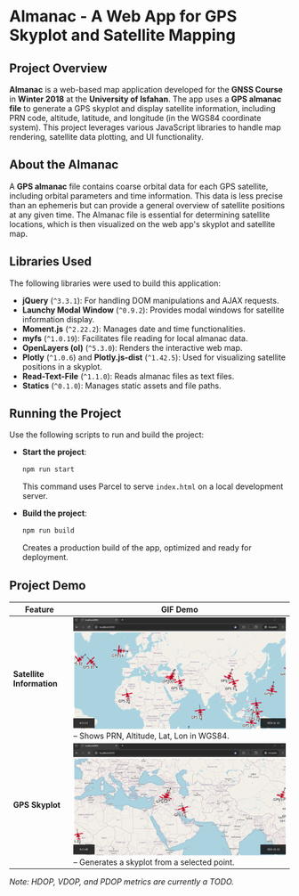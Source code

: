 # Almanac - A Web App for GPS Skyplot and Satellite Mapping

## Project Overview

**Almanac** is a web-based map application developed for the **GNSS Course** in **Winter 2018** at the **University of Isfahan**. The app uses a **GPS almanac file** to generate a GPS skyplot and display satellite information, including PRN code, altitude, latitude, and longitude (in the WGS84 coordinate system). This project leverages various JavaScript libraries to handle map rendering, satellite data plotting, and UI functionality.

## About the Almanac

A **GPS almanac** file contains coarse orbital data for each GPS satellite, including orbital parameters and time information. This data is less precise than an ephemeris but can provide a general overview of satellite positions at any given time. The Almanac file is essential for determining satellite locations, which is then visualized on the web app's skyplot and satellite map.

## Libraries Used

The following libraries were used to build this application:

- **jQuery** (`^3.3.1`): For handling DOM manipulations and AJAX requests.
- **Launchy Modal Window** (`^0.9.2`): Provides modal windows for satellite information display.
- **Moment.js** (`^2.22.2`): Manages date and time functionalities.
- **myfs** (`^1.0.19`): Facilitates file reading for local almanac data.
- **OpenLayers (ol)** (`^5.3.0`): Renders the interactive web map.
- **Plotly** (`^1.0.6`) and **Plotly.js-dist** (`^1.42.5`): Used for visualizing satellite positions in a skyplot.
- **Read-Text-File** (`^1.1.0`): Reads almanac files as text files.
- **Statics** (`^0.1.0`): Manages static assets and file paths.

## Running the Project

Use the following scripts to run and build the project:

- **Start the project**:

  ```bash
  npm run start
  ```

  This command uses Parcel to serve `index.html` on a local development server.

- **Build the project**:
  ```bash
  npm run build
  ```
  Creates a production build of the app, optimized and ready for deployment.

## Project Demo

| Feature                   | GIF Demo                                                                               |
| ------------------------- | -------------------------------------------------------------------------------------- |
| **Satellite Information** | ![GPS Satellite Info](docs/GPS_Sat_Info.gif) – Shows PRN, Altitude, Lat, Lon in WGS84. |
| **GPS Skyplot**           | ![GPS Skyplot](docs/Skyplot.gif) – Generates a skyplot from a selected point.          |

_Note: HDOP, VDOP, and PDOP metrics are currently a TODO._
